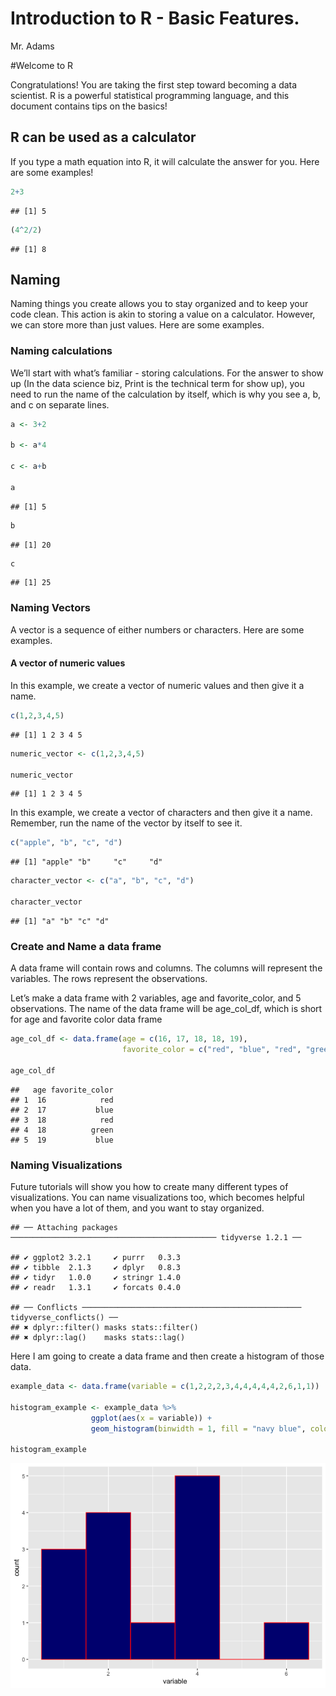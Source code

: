 Introduction to R - Basic Features.
================
Mr. Adams

\#Welcome to R

Congratulations\! You are taking the first step toward becoming a data
scientist. R is a powerful statistical programming language, and this
document contains tips on the basics\!

## R can be used as a calculator

If you type a math equation into R, it will calculate the answer for
you. Here are some examples\!

``` r
2+3
```

    ## [1] 5

``` r
(4^2/2)
```

    ## [1] 8

## Naming

Naming things you create allows you to stay organized and to keep your
code clean. This action is akin to storing a value on a calculator.
However, we can store more than just values. Here are some examples.

### Naming calculations

We’ll start with what’s familiar - storing calculations. For the answer
to show up (In the data science biz, Print is the technical term for
show up), you need to run the name of the calculation by itself, which
is why you see a, b, and c on separate lines.

``` r
a <- 3+2

b <- a*4

c <- a+b

a 
```

    ## [1] 5

``` r
b
```

    ## [1] 20

``` r
c
```

    ## [1] 25

### Naming Vectors

A vector is a sequence of either numbers or characters. Here are some
examples.

#### A vector of numeric values

In this example, we create a vector of numeric values and then give it a
name.

``` r
c(1,2,3,4,5)
```

    ## [1] 1 2 3 4 5

``` r
numeric_vector <- c(1,2,3,4,5)

numeric_vector
```

    ## [1] 1 2 3 4 5

In this example, we create a vector of characters and then give it a
name. Remember, run the name of the vector by itself to see it.

``` r
c("apple", "b", "c", "d")
```

    ## [1] "apple" "b"     "c"     "d"

``` r
character_vector <- c("a", "b", "c", "d")

character_vector
```

    ## [1] "a" "b" "c" "d"

### Create and Name a data frame

A data frame will contain rows and columns. The columns will represent
the variables. The rows represent the observations.

Let’s make a data frame with 2 variables, age and favorite\_color, and 5
observations. The name of the data frame will be age\_col\_df, which is
short for age and favorite color data frame

``` r
age_col_df <- data.frame(age = c(16, 17, 18, 18, 19), 
                         favorite_color = c("red", "blue", "red", "green", "blue"))

age_col_df
```

    ##   age favorite_color
    ## 1  16            red
    ## 2  17           blue
    ## 3  18            red
    ## 4  18          green
    ## 5  19           blue

### Naming Visualizations

Future tutorials will show you how to create many different types of
visualizations. You can name visualizations too, which becomes helpful
when you have a lot of them, and you want to stay
    organized.

    ## ── Attaching packages ────────────────────────────────────────────── tidyverse 1.2.1 ──

    ## ✔ ggplot2 3.2.1     ✔ purrr   0.3.3
    ## ✔ tibble  2.1.3     ✔ dplyr   0.8.3
    ## ✔ tidyr   1.0.0     ✔ stringr 1.4.0
    ## ✔ readr   1.3.1     ✔ forcats 0.4.0

    ## ── Conflicts ───────────────────────────────────────────────── tidyverse_conflicts() ──
    ## ✖ dplyr::filter() masks stats::filter()
    ## ✖ dplyr::lag()    masks stats::lag()

Here I am going to create a data frame and then create a histogram of
those data.

``` r
example_data <- data.frame(variable = c(1,2,2,2,3,4,4,4,4,4,2,6,1,1))

histogram_example <- example_data %>%
                  ggplot(aes(x = variable)) +
                  geom_histogram(binwidth = 1, fill = "navy blue", color = "red")

histogram_example
```

![](Introduction_to_R_files/figure-gfm/naming%20visualizations-1.png)<!-- -->
